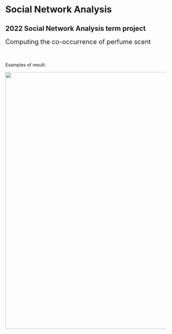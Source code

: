 # Social Network Analysis

## 2022 Social Network Analysis term project

<span style="font-size:20">Computing the co-occurrence of perfume scent</span>
<br></br>
<br></br>
Examples of result:

<p align="center"><img src="https://github.com/zzioni/SNA/assets/106359887/0f9c858d-3f51-4355-b8be-e36fd44d6949"  width="800" style="margin:auto; display:block;"></p>
